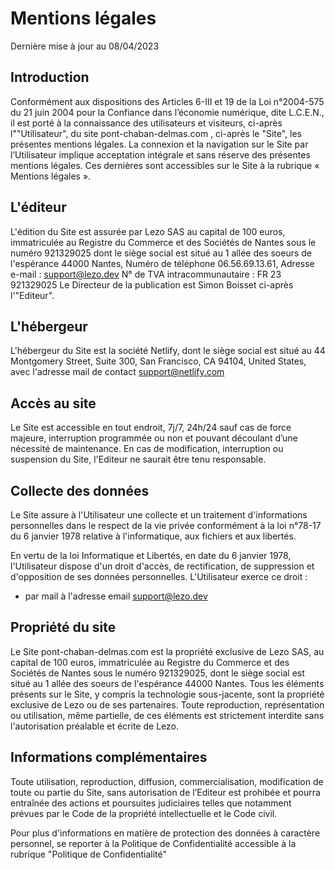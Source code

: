 # Mentions légales

Dernière mise à jour au 08/04/2023

## Introduction

Conformément aux dispositions des Articles 6-III et 19 de la Loi n°2004-575 du 21 juin 2004 pour la
Confiance dans l’économie numérique, dite L.C.E.N., il est porté à la connaissance des utilisateurs et
visiteurs, ci-après l""Utilisateur", du site pont-chaban-delmas.com , ci-après le "Site", les présentes mentions
légales.
La connexion et la navigation sur le Site par l’Utilisateur implique acceptation intégrale et sans réserve
des présentes mentions légales.
Ces dernières sont accessibles sur le Site à la rubrique « Mentions légales ».

## L'éditeur

L'édition du Site est assurée par Lezo SAS au capital de 100 euros, immatriculée au Registre du
Commerce et des Sociétés de Nantes sous le numéro 921329025 dont le siège social est situé au 1
allée des soeurs de l'espérance 44000 Nantes,
Numéro de téléphone 06.56.69.13.61,
Adresse e-mail : support@lezo.dev
N° de TVA intracommunautaire : FR 23 921329025
Le Directeur de la publication est Simon Boisset
ci-après l'"Editeur".

## L'hébergeur

L'hébergeur du Site est la société Netlify, dont le siège social est situé au 44 Montgomery Street,
Suite 300, San Francisco, CA 94104, United States, avec l'adresse mail de contact support@netlify.com

## Accès au site

Le Site est accessible en tout endroit, 7j/7, 24h/24 sauf cas de force majeure, interruption
programmée ou non et pouvant découlant d’une nécessité de maintenance.
En cas de modification, interruption ou suspension du Site, l'Editeur ne saurait être tenu responsable.

## Collecte des données

Le Site assure à l'Utilisateur une collecte et un traitement d'informations personnelles dans le respect
de la vie privée conformément à la loi n°78-17 du 6 janvier 1978 relative à l'informatique, aux fichiers
et aux libertés.

En vertu de la loi Informatique et Libertés, en date du 6 janvier 1978, l'Utilisateur dispose d'un droit
d'accès, de rectification, de suppression et d'opposition de ses données personnelles. L'Utilisateur
exerce ce droit :

- par mail à l'adresse email support@lezo.dev

## Propriété du site

Le Site pont-chaban-delmas.com est la propriété exclusive de Lezo SAS, au capital de 100 euros, immatriculée au Registre du Commerce et des Sociétés de Nantes sous le numéro 921329025, dont le siège social est situé au 1 allée des soeurs de l'espérance 44000 Nantes. Tous les éléments présents sur le Site, y compris la technologie sous-jacente, sont la propriété exclusive de Lezo ou de ses partenaires. Toute reproduction, représentation ou utilisation, même partielle, de ces éléments est strictement interdite sans l'autorisation préalable et écrite de Lezo.

## Informations complémentaires

Toute utilisation, reproduction, diffusion, commercialisation, modification de toute ou partie du Site,
sans autorisation de l’Editeur est prohibée et pourra entraînée des actions et poursuites judiciaires
telles que notamment prévues par le Code de la propriété intellectuelle et le Code civil.

Pour plus d'informations en matière de protection des données à caractère personnel, se reporter à la
Politique de Confidentialité accessible à la rubrique "Politique de Confidentialité"
